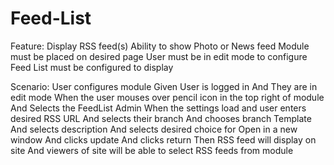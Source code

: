 # Feed-List
Feature: Display RSS feed(s)
  Ability to show Photo or News feed
  Module must be placed on desired page
  User must be in edit mode to configure
  Feed List must be configured to display
  
  Scenario: User configures module
    Given User is logged in
    And They are in edit mode
    When the user mouses over pencil icon in the top right of module
    And Selects the FeedList Admin
    When the settings load and user enters desired RSS URL
    And selects their branch
    And chooses branch Template
    And selects description
    And selects desired choice for Open in a new window
    And clicks update
    And clicks return
    Then RSS feed will display on site
    And viewers of site will be able to select RSS feeds from module
